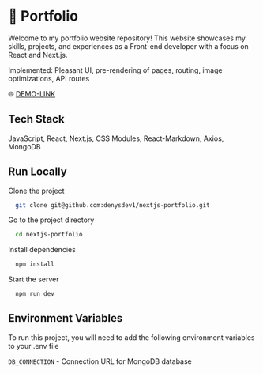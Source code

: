 
# 💼 Portfolio

Welcome to my portfolio website repository! This website showcases my skills, projects, and experiences as a Front-end developer with a focus on React and Next.js.

Implemented: Pleasant UI, pre-rendering of pages, routing, image optimizations, API routes

🌐 [DEMO-LINK](https://nextjs-portfolio-denysdev1.vercel.app/)


## Tech Stack

JavaScript, React, Next.js, CSS Modules, React-Markdown, Axios, MongoDB


## Run Locally

Clone the project

```bash
  git clone git@github.com:denysdev1/nextjs-portfolio.git
```

Go to the project directory

```bash
  cd nextjs-portfolio
```

Install dependencies

```bash
  npm install
```

Start the server

```bash
  npm run dev
```


## Environment Variables

To run this project, you will need to add the following environment variables to your .env file

`DB_CONNECTION` - Connection URL for MongoDB database
